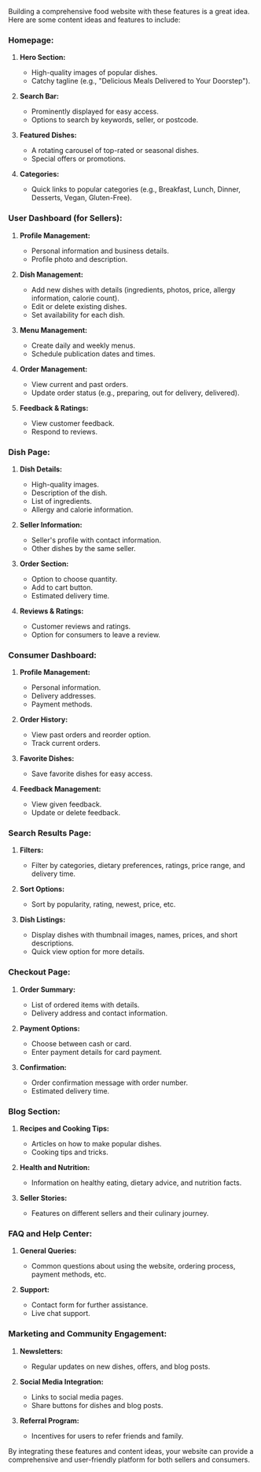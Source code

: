 Building a comprehensive food website with these features is a great idea. Here are some content ideas and features to include:

### **Homepage:**
1. **Hero Section:**
   - High-quality images of popular dishes.
   - Catchy tagline (e.g., "Delicious Meals Delivered to Your Doorstep").

2. **Search Bar:**
   - Prominently displayed for easy access.
   - Options to search by keywords, seller, or postcode.

3. **Featured Dishes:**
   - A rotating carousel of top-rated or seasonal dishes.
   - Special offers or promotions.

4. **Categories:**
   - Quick links to popular categories (e.g., Breakfast, Lunch, Dinner, Desserts, Vegan, Gluten-Free).

### **User Dashboard (for Sellers):**
1. **Profile Management:**
   - Personal information and business details.
   - Profile photo and description.

2. **Dish Management:**
   - Add new dishes with details (ingredients, photos, price, allergy information, calorie count).
   - Edit or delete existing dishes.
   - Set availability for each dish.

3. **Menu Management:**
   - Create daily and weekly menus.
   - Schedule publication dates and times.

4. **Order Management:**
   - View current and past orders.
   - Update order status (e.g., preparing, out for delivery, delivered).

5. **Feedback & Ratings:**
   - View customer feedback.
   - Respond to reviews.

### **Dish Page:**
1. **Dish Details:**
   - High-quality images.
   - Description of the dish.
   - List of ingredients.
   - Allergy and calorie information.

2. **Seller Information:**
   - Seller's profile with contact information.
   - Other dishes by the same seller.

3. **Order Section:**
   - Option to choose quantity.
   - Add to cart button.
   - Estimated delivery time.

4. **Reviews & Ratings:**
   - Customer reviews and ratings.
   - Option for consumers to leave a review.

### **Consumer Dashboard:**
1. **Profile Management:**
   - Personal information.
   - Delivery addresses.
   - Payment methods.

2. **Order History:**
   - View past orders and reorder option.
   - Track current orders.

3. **Favorite Dishes:**
   - Save favorite dishes for easy access.

4. **Feedback Management:**
   - View given feedback.
   - Update or delete feedback.

### **Search Results Page:**
1. **Filters:**
   - Filter by categories, dietary preferences, ratings, price range, and delivery time.

2. **Sort Options:**
   - Sort by popularity, rating, newest, price, etc.

3. **Dish Listings:**
   - Display dishes with thumbnail images, names, prices, and short descriptions.
   - Quick view option for more details.

### **Checkout Page:**
1. **Order Summary:**
   - List of ordered items with details.
   - Delivery address and contact information.

2. **Payment Options:**
   - Choose between cash or card.
   - Enter payment details for card payment.

3. **Confirmation:**
   - Order confirmation message with order number.
   - Estimated delivery time.

### **Blog Section:**
1. **Recipes and Cooking Tips:**
   - Articles on how to make popular dishes.
   - Cooking tips and tricks.

2. **Health and Nutrition:**
   - Information on healthy eating, dietary advice, and nutrition facts.

3. **Seller Stories:**
   - Features on different sellers and their culinary journey.

### **FAQ and Help Center:**
1. **General Queries:**
   - Common questions about using the website, ordering process, payment methods, etc.

2. **Support:**
   - Contact form for further assistance.
   - Live chat support.

### **Marketing and Community Engagement:**
1. **Newsletters:**
   - Regular updates on new dishes, offers, and blog posts.

2. **Social Media Integration:**
   - Links to social media pages.
   - Share buttons for dishes and blog posts.

3. **Referral Program:**
   - Incentives for users to refer friends and family.

By integrating these features and content ideas, your website can provide a comprehensive and user-friendly platform for both sellers and consumers.
